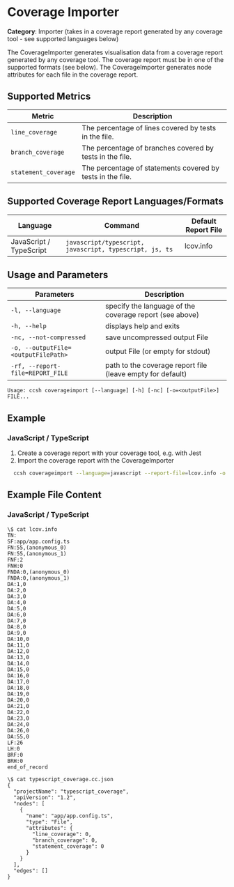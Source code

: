# Coverage Importer

**Category**: Importer (takes in a coverage report generated by any coverage tool - see supported languages below)

The CoverageImporter generates visualisation data from a coverage report generated by any coverage tool. The coverage report must be in one of the supported formats (see below). The CoverageImporter generates node attributes for each file in the coverage report.

## Supported Metrics

| Metric               | Description                                                |
|----------------------|------------------------------------------------------------|
| `line_coverage`      | The percentage of lines covered by tests in the file.      |
| `branch_coverage`    | The percentage of branches covered by tests in the file.   |
| `statement_coverage` | The percentage of statements covered by tests in the file. |

## Supported Coverage Report Languages/Formats

| Language                | Command                                                 | Default Report File |
|-------------------------|---------------------------------------------------------|---------------------|
| JavaScript / TypeScript | `javascript/typescript, javascript, typescript, js, ts` | lcov.info           |

## Usage and Parameters

| Parameters                          | Description                                                                                                               |
|-------------------------------------|---------------------------------------------------------------------------------------------------------------------------|
| `-l, --language`                    | specify the language of the coverage report (see above)                                                                   |
| `-h, --help`                        | displays help and exits                                                                                                   |
| `-nc, --not-compressed`             | save uncompressed output File                                                                                             |
| `-o, --outputFile=<outputFilePath>` | output File (or empty for stdout)                                                                                         |
| `-rf, --report-file=REPORT_FILE`    | path to the coverage report file (leave empty for default)                                                                |

```
Usage: ccsh coverageimport [--language] [-h] [-nc] [-o=<outputFile>] FILE...
```

## Example

### JavaScript / TypeScript

1. Create a coverage report with your coverage tool, e.g. with Jest
2. Import the coverage report with the CoverageImporter

```bash
  ccsh coverageimport --language=javascript --report-file=lcov.info -o typescript_coverage.cc.json
```

## Example File Content

### JavaScript / TypeScript

```
\$ cat lcov.info
TN:
SF:app/app.config.ts
FN:55,(anonymous_0)
FN:55,(anonymous_1)
FNF:2
FNH:0
FNDA:0,(anonymous_0)
FNDA:0,(anonymous_1)
DA:1,0
DA:2,0
DA:3,0
DA:4,0
DA:5,0
DA:6,0
DA:7,0
DA:8,0
DA:9,0
DA:10,0
DA:11,0
DA:12,0
DA:13,0
DA:14,0
DA:15,0
DA:16,0
DA:17,0
DA:18,0
DA:19,0
DA:20,0
DA:21,0
DA:22,0
DA:23,0
DA:24,0
DA:26,0
DA:55,0
LF:26
LH:0
BRF:0
BRH:0
end_of_record
```

```
\$ cat typescript_coverage.cc.json
{
  "projectName": "typescript_coverage",
  "apiVersion": "1.2",
  "nodes": [
    {
      "name": "app/app.config.ts",
      "type": "File",
      "attributes": {
        "line_coverage": 0,
        "branch_coverage": 0,
        "statement_coverage": 0
      }
    }
  ],
  "edges": []
}
```
